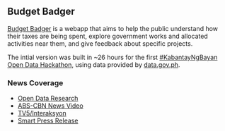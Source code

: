 
## Budget Badger

[Budget Badger](http://budgetbadger.ph/about) is a webapp that aims to help the public understand how their taxes are being spent, explore government works and allocated activities near them, and give feedback about specific projects.

The intial version was built in ~26 hours for the first [#KabantayNgBayan Open Data Hackathon](https://www.facebook.com/events/233257426847517/), using data provided by [data.gov.ph](http://data.gov.ph).

### News Coverage

* [Open Data Research](http://www.opendataresearch.org/content/2014/580/budget-badger-app-holds-promise-budget-monitoring)
* [ABS-CBN News Video](http://news.abs-cbn.com/video/lifestyle/02/07/14/budget-badger-website-launched)
* [TV5/Interaksyon](http://www.interaksyon.com/infotech/dbm-releases-data-to-hackers-to-help-the-public-understand-budget)
* [Smart Press Release](http://smart.com.ph/About/newsroom/press-releases/2013/11/27/-kabantayngbayan-hackathon-produces-apps-for-gov-t-transparency)
